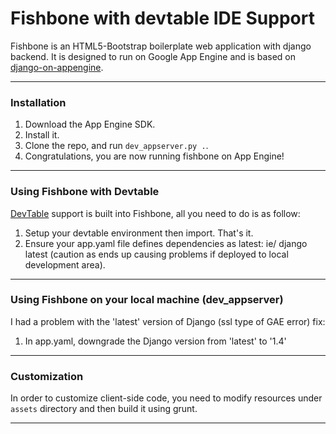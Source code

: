 # Fishbone with devtable IDE Support

Fishbone is an HTML5-Bootstrap boilerplate web application with django backend.
It is designed to run on Google App Engine and is based on [django-on-appengine](https://github.com/aurorasoftware/django-on-appengine).


----

### Installation

1. Download the App Engine SDK.
2. Install it.
3. Clone the repo, and run `dev_appserver.py .`.
4. Congratulations, you are now running fishbone on App Engine!

----

### Using Fishbone with Devtable

[DevTable](http://devtable.com/) support is built into Fishbone, all you need to do is as follow:

1. Setup your devtable environment then import.  That's it.
2. Ensure your app.yaml file defines dependencies as latest:  ie/ django latest (caution as ends up causing problems if deployed to local development area).

----
### Using Fishbone on your local machine (dev_appserver)

I had a problem with the 'latest' version of Django (ssl type of GAE error) fix:

1. In app.yaml, downgrade the Django version from 'latest' to '1.4'

----

### Customization 

In order to customize client-side code, you need to modify resources under `assets` directory and then build it using grunt.

----
